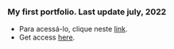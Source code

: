 ### My first portfolio. Last update july, 2022 

* Para acessá-lo, clique neste [link](https://harrisonst.github.io/harrsionst.github.io/). 
* Get access [here](https://harrisonst.github.io/harrsionst.github.io/).

